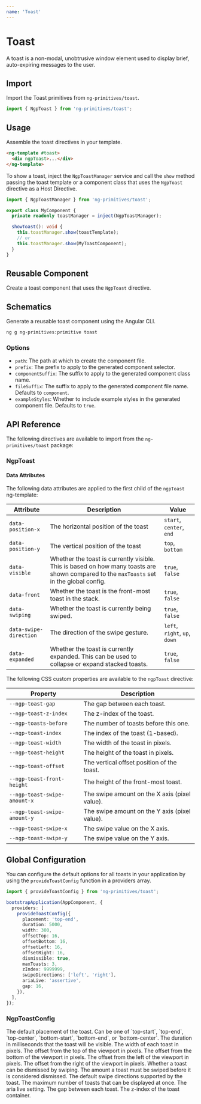 ```yaml
---
name: 'Toast'
---
```


# Toast

A toast is a non-modal, unobtrusive window element used to display brief, auto-expiring messages to the user.

<docs-example name="toast"></docs-example>

## Import

Import the Toast primitives from `ng-primitives/toast`.

```ts
import { NgpToast } from 'ng-primitives/toast';
```

## Usage

Assemble the toast directives in your template.

```html
<ng-template #toast>
  <div ngpToast>...</div>
</ng-template>
```

To show a toast, inject the `NgpToastManager` service and call the `show` method passing the toast template or a component
class that uses the `NgpToast` directive as a Host Directive.

```ts
import { NgpToastManager } from 'ng-primitives/toast';

export class MyComponent {
  private readonly toastManager = inject(NgpToastManager);

  showToast(): void {
    this.toastManager.show(toastTemplate);
    // or
    this.toastManager.show(MyToastComponent);
  }
}
```

## Reusable Component

Create a toast component that uses the `NgpToast` directive.

<docs-snippet name="toast"></docs-snippet>

## Schematics

Generate a reusable toast component using the Angular CLI.

```bash npm
ng g ng-primitives:primitive toast
```

### Options

- `path`: The path at which to create the component file.
- `prefix`: The prefix to apply to the generated component selector.
- `componentSuffix`: The suffix to apply to the generated component class name.
- `fileSuffix`: The suffix to apply to the generated component file name. Defaults to `component`.
- `exampleStyles`: Whether to include example styles in the generated component file. Defaults to `true`.

## API Reference

The following directives are available to import from the `ng-primitives/toast` package:

### NgpToast

<api-docs name="NgpToast"></api-docs>

#### Data Attributes

The following data attributes are applied to the first child of the `ngpToast` ng-template:

| Attribute              | Description                                                                                                                              | Value                         |
| ---------------------- | ---------------------------------------------------------------------------------------------------------------------------------------- | ----------------------------- |
| `data-position-x`      | The horizontal position of the toast                                                                                                     | `start`, `center`, `end`      |
| `data-position-y`      | The vertical position of the toast                                                                                                       | `top`, `bottom`               |
| `data-visible`         | Whether the toast is currently visible. This is based on how many toasts are shown compared to the `maxToasts` set in the global config. | `true`, `false`               |
| `data-front`           | Whether the toast is the front-most toast in the stack.                                                                                  | `true`, `false`               |
| `data-swiping`         | Whether the toast is currently being swiped.                                                                                             | `true`, `false`               |
| `data-swipe-direction` | The direction of the swipe gesture.                                                                                                      | `left`, `right`, `up`, `down` |
| `data-expanded`        | Whether the toast is currently expanded. This can be used to collapse or expand stacked toasts.                                          | `true`, `false`               |

The following CSS custom properties are available to the `ngpToast` directive:

| Property                     | Description                                   |
| ---------------------------- | --------------------------------------------- |
| `--ngp-toast-gap`            | The gap between each toast.                   |
| `--ngp-toast-z-index`        | The z-index of the toast.                     |
| `--ngp-toasts-before`        | The number of toasts before this one.         |
| `--ngp-toast-index`          | The index of the toast (1-based).             |
| `--ngp-toast-width`          | The width of the toast in pixels.             |
| `--ngp-toast-height`         | The height of the toast in pixels.            |
| `--ngp-toast-offset`         | The vertical offset position of the toast.    |
| `--ngp-toast-front-height`   | The height of the front-most toast.           |
| `--ngp-toast-swipe-amount-x` | The swipe amount on the X axis (pixel value). |
| `--ngp-toast-swipe-amount-y` | The swipe amount on the Y axis (pixel value). |
| `--ngp-toast-swipe-x`        | The swipe value on the X axis.                |
| `--ngp-toast-swipe-y`        | The swipe value on the Y axis.                |

## Global Configuration

You can configure the default options for all toasts in your application by using the `provideToastConfig` function in a providers array.

```ts
import { provideToastConfig } from 'ng-primitives/toast';

bootstrapApplication(AppComponent, {
  providers: [
    provideToastConfig({
      placement: 'top-end',
      duration: 5000,
      width: 300,
      offsetTop: 16,
      offsetBottom: 16,
      offsetLeft: 16,
      offsetRight: 16,
      dismissible: true,
      maxToasts: 3,
      zIndex: 9999999,
      swipeDirections: ['left', 'right'],
      ariaLive: 'assertive',
      gap: 16,
    }),
  ],
});
```

### NgpToastConfig

<prop-details name="placement" type="NgpToastPlacement" default="top-end">
  The default placement of the toast. Can be one of `top-start`, `top-end`, `top-center`, `bottom-start`, `bottom-end`, or `bottom-center`.
</prop-details>

<prop-details name="duration" type="number" default="3000">
  The duration in milliseconds that the toast will be visible.
</prop-details>

<prop-details name="width" type="number" default="360">
  The width of each toast in pixels.
</prop-details>

<prop-details name="offsetTop" type="number" default="24">
  The offset from the top of the viewport in pixels.
</prop-details>

<prop-details name="offsetBottom" type="number" default="24">
  The offset from the bottom of the viewport in pixels.
</prop-details>

<prop-details name="offsetLeft" type="number" default="24">
  The offset from the left of the viewport in pixels.
</prop-details>

<prop-details name="offsetRight" type="number" default="24">
  The offset from the right of the viewport in pixels.
</prop-details>

<prop-details name="dismissible" type="boolean" default="true">
  Whether a toast can be dismissed by swiping.
</prop-details>

<prop-details name="swipeThreshold" type="number" default="45">
  The amount a toast must be swiped before it is considered dismissed.
</prop-details>

<prop-details name="swipeDirections" type="NgpToastSwipeDirection[]" default="['left', 'right', 'top', 'bottom']">
  The default swipe directions supported by the toast.
</prop-details>

<prop-details name="maxToasts" type="number" default="3">
  The maximum number of toasts that can be displayed at once.
</prop-details>

<prop-details name="ariaLive" type="string" default="'polite'">
  The aria live setting.
</prop-details>

<prop-details name="gap" type="number" default="14">
  The gap between each toast.
</prop-details>

<prop-details name="zIndex" type="number" default="9999999">
  The z-index of the toast container.
</prop-details>
